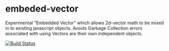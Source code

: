 embeded-vector
==============

Experimental "Embedded Vector" which allows 2d-vector math to be mixed in to existing javascript objects. Avoids Garbage Collection errors associated with using Vectors are their own independent objects.

[![Build Status](http://travis-ci.org/tdreyno/embeded-vector.png)](http://travis-ci.org/tdreyno/embeded-vector)
